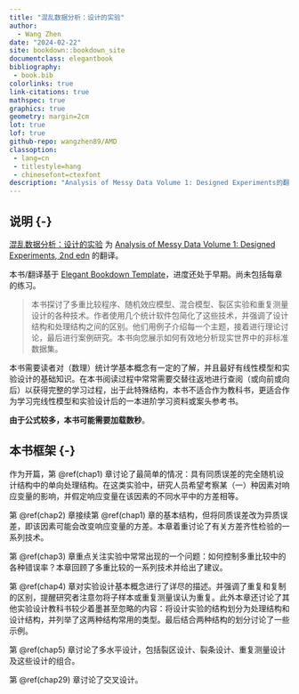 ```yaml
--- 
title: "混乱数据分析：设计的实验"
author: 
  - Wang Zhen
date: "2024-02-22"
site: bookdown::bookdown_site
documentclass: elegantbook
bibliography: 
 - book.bib
colorlinks: true
link-citations: true
mathspec: true
graphics: true
geometry: margin=2cm
lot: true
lof: true
github-repo: wangzhen89/AMD
classoption: 
 - lang=cn
 - titlestyle=hang
 - chinesefont=ctexfont
description: "Analysis of Messy Data Volume 1: Designed Experiments的翻译"
---
```





## 说明 {-}

[混乱数据分析：设计的实验](https://github.com/wangzhen89/AMD) 为 [Analysis of Messy Data Volume 1: Designed Experiments, 2nd edn](https://doi.org/10.1201/EBK1584883340) 的翻译。

本书/翻译基于 [Elegant Bookdown Template](https://bookdown.org/xiangyun/elegantbookdown/)，进度还处于早期。尚未包括每章的练习。

> 本书探讨了多重比较程序、随机效应模型、混合模型、裂区实验和重复测量设计的各种技术。作者使用几个统计软件包简化了这些技术，并强调了设计结构和处理结构之间的区别。他们用例子介绍每一个主题，接着进行理论讨论，最后进行案例研究。本书向您展示如何有效地分析现实世界中的非标准数据集。

本书需要读者对（数理）统计学基本概念有一定的了解，并且最好有线性模型和实验设计的基础知识。在本书阅读过程中常常需要交替往返地进行查阅（或向前或向后）以获得完整的学习过程，出于此特殊结构，本书不适合作为教科书，更适合作为学习完线性模型和实验设计后的一本进阶学习资料或案头参考书。

**由于公式较多，本书可能需要加载数秒**。

## 本书框架 {-}

作为开篇，第 \@ref(chap1) 章讨论了最简单的情况：具有同质误差的完全随机设计结构中的单向处理结构。在这类实验中，研究人员希望考察某（一）种因素对响应变量的影响，并假定响应变量在该因素的不同水平中的方差相等。

第 \@ref(chap2) 章接续第 \@ref(chap1) 章的基本结构，但将同质误差改为异质误差，即该因素可能会改变响应变量的方差。本章着重讨论了有关方差齐性检验的一系列技术。

第 \@ref(chap3) 章重点关注实验中常常出现的一个问题：如何控制多重比较中的各种错误率？本章回顾了多重比较的一系列技术并给出了建议。

第 \@ref(chap4) 章对实验设计基本概念进行了详尽的描述。并强调了重复和复制的区别，提醒研究者注意勿将子样本或重复测量误认为重复。此外本章还讨论了其他实验设计教科书较少着墨甚至忽略的内容：将设计实验的结构划分为处理结构和设计结构，并列举了这两种结构常用的类型。最后结合两种结构的划分讨论了一些示例。

第 \@ref(chap5) 章讨论了多水平设计，包括裂区设计、裂条设计、重复测量设计及这些设计的组合。

第 \@ref(chap29) 章讨论了交叉设计。
